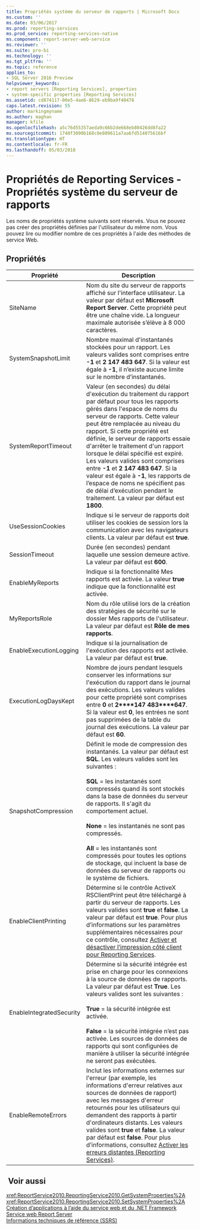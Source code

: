 ```yaml
---
title: Propriétés système du serveur de rapports | Microsoft Docs
ms.custom: ''
ms.date: 03/06/2017
ms.prod: reporting-services
ms.prod_service: reporting-services-native
ms.component: report-server-web-service
ms.reviewer: ''
ms.suite: pro-bi
ms.technology: ''
ms.tgt_pltfrm: ''
ms.topic: reference
applies_to:
- SQL Server 2016 Preview
helpviewer_keywords:
- report servers [Reporting Services], properties
- system-specific properties [Reporting Services]
ms.assetid: cd874117-00e5-4ae6-8629-eb9ba9f40478
caps.latest.revision: 55
author: markingmyname
ms.author: maghan
manager: kfile
ms.openlocfilehash: a5c76d55357aeda9c66b2de668eb80426dd8fa22
ms.sourcegitcommit: 1740f3090b168c0e809611a7aa6fd514075616bf
ms.translationtype: HT
ms.contentlocale: fr-FR
ms.lasthandoff: 05/03/2018
---
```

# <a name="reporting-services-properties---report-server-system-properties"></a>Propriétés de Reporting Services - Propriétés système du serveur de rapports
  Les noms de propriétés système suivants sont réservés. Vous ne pouvez pas créer des propriétés définies par l'utilisateur du même nom. Vous pouvez lire ou modifier nombre de ces propriétés à l'aide des méthodes de service Web.  
  
## <a name="properties"></a>Propriétés  
  
|Propriété|Description|  
|--------------|-----------------|  
|SiteName|Nom du site du serveur de rapports affiché sur l'interface utilisateur. La valeur par défaut est **Microsoft Report Server**. Cette propriété peut être une chaîne vide. La longueur maximale autorisée s’élève à 8 000 caractères.|  
|SystemSnapshotLimit|Nombre maximal d'instantanés stockées pour un rapport. Les valeurs valides sont comprises entre **-1** et **2** **147** **483** **647**. Si la valeur est égale à **-1**, il n’existe aucune limite sur le nombre d’instantanés.|  
|SystemReportTimeout|Valeur (en secondes) du délai d'exécution du traitement du rapport par défaut pour tous les rapports gérés dans l'espace de noms du serveur de rapports. Cette valeur peut être remplacée au niveau du rapport. Si cette propriété est définie, le serveur de rapports essaie d'arrêter le traitement d'un rapport lorsque le délai spécifié est expiré. Les valeurs valides sont comprises entre **-1** et **2** **147** **483** **647**. Si la valeur est égale à **-1**, les rapports de l’espace de noms ne spécifient pas de délai d’exécution pendant le traitement. La valeur par défaut est **1800**.|  
|UseSessionCookies|Indique si le serveur de rapports doit utiliser les cookies de session lors la communication avec les navigateurs clients. La valeur par défaut est **true**.|  
|SessionTimeout|Durée (en secondes) pendant laquelle une session demeure active. La valeur par défaut est **600**.|  
|EnableMyReports|Indique si la fonctionnalité Mes rapports est activée. La valeur **true** indique que la fonctionnalité est activée.|  
|MyReportsRole|Nom du rôle utilisé lors de la création des stratégies de sécurité sur le dossier Mes rapports de l'utilisateur. La valeur par défaut est **Rôle de mes rapports**.|  
|EnableExecutionLogging|Indique si la journalisation de l'exécution des rapports est activée. La valeur par défaut est **true**.|  
|ExecutionLogDaysKept|Nombre de jours pendant lesquels conserver les informations sur l'exécution du rapport dans le journal des exécutions. Les valeurs valides pour cette propriété sont comprises entre **0** et **2****147** **483****647**. Si la valeur est **0**, les entrées ne sont pas supprimées de la table du journal des exécutions. La valeur par défaut est **60**.|  
|SnapshotCompression|Définit le mode de compression des instantanés. La valeur par défaut est **SQL**. Les valeurs valides sont les suivantes :<br /><br /> **SQL** = les instantanés sont compressés quand ils sont stockés dans la base de données du serveur de rapports. Il s'agit du comportement actuel.<br /><br /> **None** = les instantanés ne sont pas compressés.<br /><br /> **All** = les instantanés sont compressés pour toutes les options de stockage, qui incluent la base de données du serveur de rapports ou le système de fichiers.|  
|EnableClientPrinting|Détermine si le contrôle ActiveX RSClientPrint peut être téléchargé à partir du serveur de rapports. Les valeurs valides sont **true** et **false**. La valeur par défaut est **true**. Pour plus d’informations sur les paramètres supplémentaires nécessaires pour ce contrôle, consultez [Activer et désactiver l’impression côté client pour Reporting Services](../../../reporting-services/report-server/enable-and-disable-client-side-printing-for-reporting-services.md).|  
|EnableIntegratedSecurity|Détermine si la sécurité intégrée est prise en charge pour les connexions à la source de données de rapports. La valeur par défaut est **True**. Les valeurs valides sont les suivantes :<br /><br /> **True** = la sécurité intégrée est activée.<br /><br /> **False** = la sécurité intégrée n’est pas activée. Les sources de données de rapports qui sont configurées de manière à utiliser la sécurité intégrée ne seront pas exécutées.|  
|EnableRemoteErrors|Inclut les informations externes sur l'erreur (par exemple, les informations d'erreur relatives aux sources de données de rapport) avec les messages d'erreur retournés pour les utilisateurs qui demandent des rapports à partir d'ordinateurs distants. Les valeurs valides sont **true** et **false**. La valeur par défaut est **false**. Pour plus d’informations, consultez [Activer les erreurs distantes &#40;Reporting Services&#41;](../../../reporting-services/report-server/enable-remote-errors-reporting-services.md).|  
  
## <a name="see-also"></a> Voir aussi  
 <xref:ReportService2010.ReportingService2010.GetSystemProperties%2A>   
 <xref:ReportService2010.ReportingService2010.SetSystemProperties%2A>   
 [Création d’applications à l’aide du service web et du .NET Framework](../../../reporting-services/report-server-web-service/net-framework/building-applications-using-the-web-service-and-the-net-framework.md)   
 [Service web Report Server](../../../reporting-services/report-server-web-service/report-server-web-service.md)   
 [Informations techniques de référence &#40;SSRS&#41;](../../../reporting-services/technical-reference-ssrs.md)  
  
  
